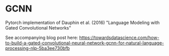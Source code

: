 # GCNN
Pytorch implementation of Dauphin et al. (2016) "Language Modeling with Gated Convolutional Networks"

See accompanying blog post here: https://towardsdatascience.com/how-to-build-a-gated-convolutional-neural-network-gcnn-for-natural-language-processing-nlp-5ba3ee730bfb
